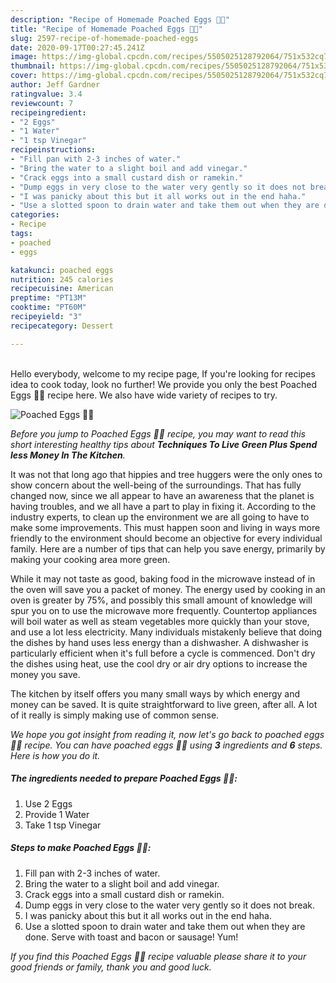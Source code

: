 ```yaml
---
description: "Recipe of Homemade Poached Eggs 🍞🍳"
title: "Recipe of Homemade Poached Eggs 🍞🍳"
slug: 2597-recipe-of-homemade-poached-eggs
date: 2020-09-17T00:27:45.241Z
image: https://img-global.cpcdn.com/recipes/5505025128792064/751x532cq70/poached-eggs-🍞🍳-recipe-main-photo.jpg
thumbnail: https://img-global.cpcdn.com/recipes/5505025128792064/751x532cq70/poached-eggs-🍞🍳-recipe-main-photo.jpg
cover: https://img-global.cpcdn.com/recipes/5505025128792064/751x532cq70/poached-eggs-🍞🍳-recipe-main-photo.jpg
author: Jeff Gardner
ratingvalue: 3.4
reviewcount: 7
recipeingredient:
- "2 Eggs"
- "1 Water"
- "1 tsp Vinegar"
recipeinstructions:
- "Fill pan with 2-3 inches of water."
- "Bring the water to a slight boil and add vinegar."
- "Crack eggs into a small custard dish or ramekin."
- "Dump eggs in very close to the water very gently so it does not break."
- "I was panicky about this but it all works out in the end haha."
- "Use a slotted spoon to drain water and take them out when they are done. Serve with toast and bacon or sausage! Yum!"
categories:
- Recipe
tags:
- poached
- eggs

katakunci: poached eggs 
nutrition: 245 calories
recipecuisine: American
preptime: "PT13M"
cooktime: "PT60M"
recipeyield: "3"
recipecategory: Dessert

---
```

<br>
Hello everybody, welcome to my recipe page, If you're looking for recipes idea to cook today, look no further! We provide you only the best Poached Eggs 🍞🍳 recipe here. We also have wide variety of recipes to try.
<br>


![Poached Eggs 🍞🍳](https://img-global.cpcdn.com/recipes/5505025128792064/751x532cq70/poached-eggs-🍞🍳-recipe-main-photo.jpg)

<i>Before you jump to Poached Eggs 🍞🍳 recipe, you may want to read this short interesting healthy tips about 
<strong>Techniques To Live Green Plus Spend less Money In The Kitchen</strong>.</i>
</br>

It was not that long ago that hippies and tree huggers were the only ones to show concern about the well-being of the surroundings. That has fully changed now, since we all appear to have an awareness that the planet is having troubles, and we all have a part to play in fixing it. According to the industry experts, to clean up the environment we are all going to have to make some improvements. This must happen soon and living in ways more friendly to the environment should become an objective for every individual family. Here are a number of tips that can help you save energy, primarily by making your cooking area more green.

While it may not taste as good, baking food in the microwave instead of in the oven will save you a packet of money. The energy used by cooking in an oven is greater by 75%, and possibly this small amount of knowledge will spur you on to use the microwave more frequently. Countertop appliances will boil water as well as steam vegetables more quickly than your stove, and use a lot less electricity. Many individuals mistakenly believe that doing the dishes by hand uses less energy than a dishwasher. A dishwasher is particularly efficient when it's full before a cycle is commenced. Don't dry the dishes using heat, use the cool dry or air dry options to increase the money you save.

The kitchen by itself offers you many small ways by which energy and money can be saved. It is quite straightforward to live green, after all. A lot of it really is simply making use of common sense.


<i>We hope you got insight from reading it, now let's go back to poached eggs 🍞🍳 recipe. You can have poached eggs 🍞🍳 using <strong>3</strong> ingredients and <strong>6</strong> steps. Here is how you do it.
</i>

##### The ingredients needed to prepare Poached Eggs 🍞🍳:

1. Use 2 Eggs
1. Provide 1 Water
1. Take 1 tsp Vinegar


##### Steps to make Poached Eggs 🍞🍳:

1. Fill pan with 2-3 inches of water.
1. Bring the water to a slight boil and add vinegar.
1. Crack eggs into a small custard dish or ramekin.
1. Dump eggs in very close to the water very gently so it does not break.
1. I was panicky about this but it all works out in the end haha.
1. Use a slotted spoon to drain water and take them out when they are done. Serve with toast and bacon or sausage! Yum!


<i>If you find this Poached Eggs 🍞🍳 recipe valuable please share it to your good friends or family, thank you and good luck.</i>
